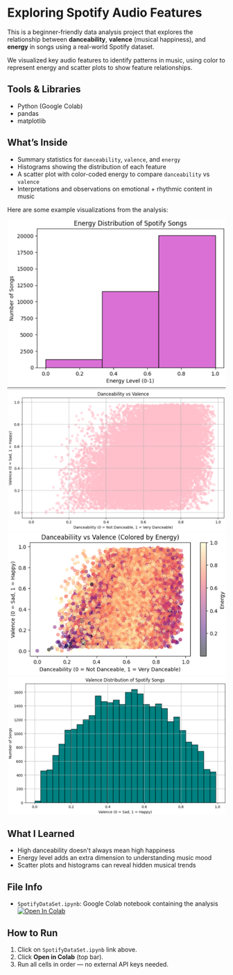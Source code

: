 #  Exploring Spotify Audio Features

This is a beginner-friendly data analysis project that explores the relationship between **danceability**, **valence** (musical happiness), and **energy** in songs using a real-world Spotify dataset.

We visualized key audio features to identify patterns in music, using color to represent energy and scatter plots to show feature relationships.


##  Tools & Libraries

- Python (Google Colab)
- pandas
- matplotlib


##  What’s Inside

- Summary statistics for `danceability`, `valence`, and `energy`
- Histograms showing the distribution of each feature
- A scatter plot with color-coded energy to compare `danceability` vs `valence`
- Interpretations and observations on emotional + rhythmic content in music

Here are some example visualizations from the analysis:

![Energy Distribution](energy_dist.png)
![Danceability vs Valence](danceability_valence.png)
![Danceability vs Valence + Energy](danceability_valence_energy.png)
![Valence Distribution](valence_dist.png)

##  What I Learned

- High danceability doesn't always mean high happiness
- Energy level adds an extra dimension to understanding music mood
- Scatter plots and histograms can reveal hidden musical trends


##  File Info

- `SpotifyDataSet.ipynb`: Google Colab notebook containing the analysis
[![Open In Colab](https://colab.research.google.com/assets/colab-badge.svg)](https://colab.research.google.com/github/azulall/exploringSpotifyAudioFeature/blob/main/SpotifyDataSet.ipynb)



## How to Run

1. Click on `SpotifyDataSet.ipynb` link above.
2. Click **Open in Colab** (top bar).
3. Run all cells in order — no external API keys needed.
